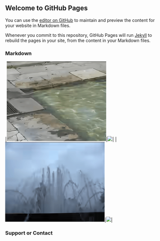 ## Welcome to GitHub Pages

You can use the [editor on GitHub](https://github.com/SuhongWang/Pages/edit/master/index.md) to maintain and preview the content for your website in Markdown files.

Whenever you commit to this repository, GitHub Pages will run [Jekyll](https://jekyllrb.com/) to rebuild the pages in your site, from the content in your Markdown files.

### Markdown

|![](anchor/anchor1.gif)|![](anchor/anchor2.gif)|
|![](anchor/anchor4.gif)|![](anchor/anchor8.gif)|

### Support or Contact

